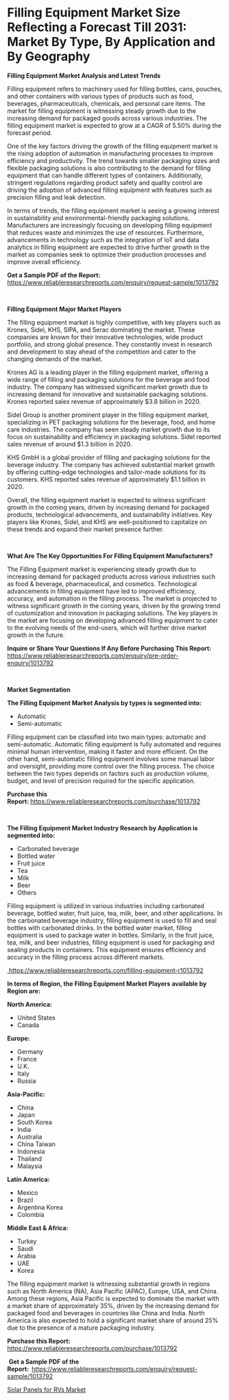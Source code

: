 <p><h1>Filling Equipment Market Size Reflecting a Forecast Till 2031: Market By Type, By Application and By Geography</h1></p><p><strong>Filling Equipment Market Analysis and Latest Trends</strong></p>
<p><p>Filling equipment refers to machinery used for filling bottles, cans, pouches, and other containers with various types of products such as food, beverages, pharmaceuticals, chemicals, and personal care items. The market for filling equipment is witnessing steady growth due to the increasing demand for packaged goods across various industries. The filling equipment market is expected to grow at a CAGR of 5.50% during the forecast period.</p><p>One of the key factors driving the growth of the filling equipment market is the rising adoption of automation in manufacturing processes to improve efficiency and productivity. The trend towards smaller packaging sizes and flexible packaging solutions is also contributing to the demand for filling equipment that can handle different types of containers. Additionally, stringent regulations regarding product safety and quality control are driving the adoption of advanced filling equipment with features such as precision filling and leak detection.</p><p>In terms of trends, the filling equipment market is seeing a growing interest in sustainability and environmental-friendly packaging solutions. Manufacturers are increasingly focusing on developing filling equipment that reduces waste and minimizes the use of resources. Furthermore, advancements in technology such as the integration of IoT and data analytics in filling equipment are expected to drive further growth in the market as companies seek to optimize their production processes and improve overall efficiency.</p></p>
<p><strong>Get a Sample PDF of the Report:&nbsp;</strong> <a href="https://www.reliableresearchreports.com/enquiry/request-sample/1013792">https://www.reliableresearchreports.com/enquiry/request-sample/1013792</a></p>
<p>&nbsp;</p>
<p><strong>Filling Equipment Major Market Players</strong></p>
<p><p>The filling equipment market is highly competitive, with key players such as Krones, Sidel, KHS, SIPA, and Serac dominating the market. These companies are known for their innovative technologies, wide product portfolio, and strong global presence. They constantly invest in research and development to stay ahead of the competition and cater to the changing demands of the market.</p><p>Krones AG is a leading player in the filling equipment market, offering a wide range of filling and packaging solutions for the beverage and food industry. The company has witnessed significant market growth due to increasing demand for innovative and sustainable packaging solutions. Krones reported sales revenue of approximately $3.8 billion in 2020.</p><p>Sidel Group is another prominent player in the filling equipment market, specializing in PET packaging solutions for the beverage, food, and home care industries. The company has seen steady market growth due to its focus on sustainability and efficiency in packaging solutions. Sidel reported sales revenue of around $1.3 billion in 2020.</p><p>KHS GmbH is a global provider of filling and packaging solutions for the beverage industry. The company has achieved substantial market growth by offering cutting-edge technologies and tailor-made solutions for its customers. KHS reported sales revenue of approximately $1.1 billion in 2020.</p><p>Overall, the filling equipment market is expected to witness significant growth in the coming years, driven by increasing demand for packaged products, technological advancements, and sustainability initiatives. Key players like Krones, Sidel, and KHS are well-positioned to capitalize on these trends and expand their market presence further.</p></p>
<p>&nbsp;</p>
<p><strong>What Are The Key Opportunities For Filling Equipment Manufacturers?</strong></p>
<p><p>The Filling Equipment market is experiencing steady growth due to increasing demand for packaged products across various industries such as food & beverage, pharmaceutical, and cosmetics. Technological advancements in filling equipment have led to improved efficiency, accuracy, and automation in the filling process. The market is projected to witness significant growth in the coming years, driven by the growing trend of customization and innovation in packaging solutions. The key players in the market are focusing on developing advanced filling equipment to cater to the evolving needs of the end-users, which will further drive market growth in the future.</p></p>
<p><strong>Inquire or Share Your Questions If Any Before Purchasing This Report:</strong> <a href="https://www.reliableresearchreports.com/enquiry/pre-order-enquiry/1013792">https://www.reliableresearchreports.com/enquiry/pre-order-enquiry/1013792</a></p>
<p>&nbsp;</p>
<p><strong>Market Segmentation</strong></p>
<p><strong>The Filling Equipment Market Analysis by types is segmented into:</strong></p>
<p><ul><li>Automatic</li><li>Semi-automatic</li></ul></p>
<p><p>Filling equipment can be classified into two main types: automatic and semi-automatic. Automatic filling equipment is fully automated and requires minimal human intervention, making it faster and more efficient. On the other hand, semi-automatic filling equipment involves some manual labor and oversight, providing more control over the filling process. The choice between the two types depends on factors such as production volume, budget, and level of precision required for the specific application.</p></p>
<p><strong>Purchase this Report:&nbsp;</strong><a href="https://www.reliableresearchreports.com/purchase/1013792">https://www.reliableresearchreports.com/purchase/1013792</a></p>
<p>&nbsp;</p>
<p><strong>The Filling Equipment Market Industry Research by Application is segmented into:</strong></p>
<p><ul><li>Carbonated beverage</li><li>Bottled water</li><li>Fruit juice</li><li>Tea</li><li>Milk</li><li>Beer</li><li>Others</li></ul></p>
<p><p>Filling equipment is utilized in various industries including carbonated beverage, bottled water, fruit juice, tea, milk, beer, and other applications. In the carbonated beverage industry, filling equipment is used to fill and seal bottles with carbonated drinks. In the bottled water market, filling equipment is used to package water in bottles. Similarly, in the fruit juice, tea, milk, and beer industries, filling equipment is used for packaging and sealing products in containers. This equipment ensures efficiency and accuracy in the filling process across different markets.</p></p>
<p><a href="https://www.reliableresearchreports.com/filling-equipment-r1013792">&nbsp;https://www.reliableresearchreports.com/filling-equipment-r1013792</a></p>
<p><strong>In terms of Region, the Filling Equipment Market Players available by Region are:</strong></p>
<p>
    <p> <strong> North America: </strong>
        <ul>
            <li>United States</li>
            <li>Canada</li>
        </ul>
        </p> 
    <p> <strong> Europe: </strong>
        <ul>
            <li>Germany</li>
            <li>France</li>
            <li>U.K.</li>
            <li>Italy</li>
            <li>Russia</li>
        </ul>
        </p> 
    <p> <strong> Asia-Pacific: </strong>
        <ul>
            <li>China</li>
            <li>Japan</li>
            <li>South Korea</li>
            <li>India</li>
            <li>Australia</li>
            <li>China Taiwan</li>
            <li>Indonesia</li>
            <li>Thailand</li>
            <li>Malaysia</li>
        </ul>
        </p> 
    <p> <strong> Latin America: </strong>
        <ul>
            <li>Mexico</li>
            <li>Brazil</li>
            <li>Argentina Korea</li>
            <li>Colombia</li>
        </ul>
        </p> 
    <p> <strong> Middle East & Africa: </strong>
        <ul>
            <li>Turkey</li>
            <li>Saudi</li>
            <li>Arabia</li>
            <li>UAE</li>
            <li>Korea</li>
        </ul>
    </p>
    </p>
<p><p>The filling equipment market is witnessing substantial growth in regions such as North America (NA), Asia Pacific (APAC), Europe, USA, and China. Among these regions, Asia Pacific is expected to dominate the market with a market share of approximately 35%, driven by the increasing demand for packaged food and beverages in countries like China and India. North America is also expected to hold a significant market share of around 25% due to the presence of a mature packaging industry.</p></p>
<p><strong>Purchase this Report: </strong><a href="https://www.reliableresearchreports.com/purchase/1013792">https://www.reliableresearchreports.com/purchase/1013792</a></p>
<p>&nbsp;<strong>Get a Sample PDF of the Report:&nbsp;&nbsp;</strong><a href="https://www.reliableresearchreports.com/enquiry/request-sample/1013792">https://www.reliableresearchreports.com/enquiry/request-sample/1013792</a></p>
<p><strong></strong></p>
<p><p><a href="https://medium.com/@lrusselljames32024/solar-panels-for-rvs-market-global-market-share-and-ranking-overall-sales-and-demand-forecast-67ce0561c70d">Solar Panels for RVs Market</a></p></p>